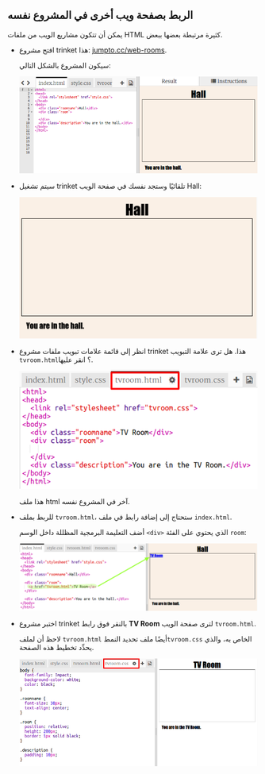 ## الربط بصفحة ويب أخرى في المشروع نفسه

يمكن أن تتكون مشاريع الويب من ملفات HTML كثيرة مرتبطة بعضها ببعض. 



+ افتح مشروع trinket هذا: <a href="http://jumpto.cc/web-rooms" target="_blank">jumpto.cc/web-rooms</a>. 

	سيكون المشروع بالشكل التالي:

	![screenshot](images/rooms-starter.png)

+ سيتم تشغيل trinket تلقائيًا وستجد نفسك في صفحة الويب Hall:

	![screenshot](images/rooms-hall-start.png)

+ انظر إلى قائمة علامات تبويب ملفات مشروع trinket هذا. هل ترى علامة التبويب `tvroom.html`؟ انقر عليها.

	![screenshot](images/rooms-tvroom-html.png)

	هذا ملف html آخر في المشروع نفسه. 


+ للربط بملف `tvroom.html`، ستحتاج إلى إضافة رابط في ملف `index.html`. 

	أضف التعليمة البرمجية المظللة داخل الوسم `<div>` الذي يحتوي على الفئة `room`: 

	![screenshot](images/rooms-link-tvroom.png)

+ اختبر مشروع trinket بالنقر فوق رابط __TV Room__ لترى صفحة الويب `tvroom.html`.

	لاحظ أن لملف `tvroom.html` أيضًا ملف تحديد النمط`tvroom.css` الخاص به، والذي يحدِّد تخطيط هذه الصفحة. 

	![screenshot](images/rooms-tvroom-unstyled.png)

	
